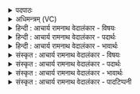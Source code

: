 <details><summary>पदपाठः</summary>

यः꣢। अ꣣ग्नि꣢म्। दे꣣व꣡वी꣢तये। दे꣣व꣢। वी꣡तये। हवि꣡ष्मा꣢न्। आ꣣वि꣡वा꣢सति। आ꣣। वि꣡वा꣢꣯सति। त꣡स्मै꣢꣯। पा꣣वक। मृडय। ८४६।
</details>

<details><summary>अधिमन्त्रम् (VC)</summary>

- अग्निः
- मेधातिथिः काण्वः
- गायत्री
- षड्जः
</details>

<details><summary>हिन्दी : आचार्य रामनाथ वेदालंकार - विषयः</summary>

अगले मन्त्र में पुनः वही विषय है।
</details>

<details><summary>हिन्दी : आचार्य रामनाथ वेदालंकार - पदार्थः</summary>

पदार्थान्वयभाषाः -  प्रथम—परमात्मा के पक्ष में। (यः) जो (हविष्मान्) आत्मसमर्पणवाला उपासक (देववीतये) दिव्य गुण-कर्मों की प्राप्ति के लिए (अग्निम्) सब सुख प्राप्त करानेवाले तुझ परमात्मा को (आ विवासति) पूजता है, (तस्मै) उस उपासक को, हे (पावक) पवित्रतादायक परमात्मन् ! आप (मृडय) सुखी कीजिए ॥ द्वितीय—यज्ञ के पक्ष में। (यः) जो (हविष्मान्) उत्तम होम के द्रव्यों से युक्त याज्ञिक मनुष्य (देववीतये) तेज की प्राप्ति के लिए अथवा दिव्य सुख के सम्पादनार्थ (अग्निम्) तुझ यज्ञाग्नि का (आ विवासति) होम से सत्कार करता है (तस्मै) उसे, हे (पावक) वायुशुद्धि तथा हृदयशुद्धि करनेवाले यज्ञाग्नि ! तू (मृडय) आरोग्य आदि प्राप्त कराने के द्वारा सुखी कर, अर्थात् यज्ञाग्नि सुखी करे ॥३॥ यहाँ श्लेषालङ्कार है ॥३॥
</details>

<details><summary>हिन्दी : आचार्य रामनाथ वेदालंकार - भावार्थः</summary>

भावार्थभाषाः -  जैसे श्रद्धा के साथ आत्मसमर्पणपूर्वक उपासना किया गया परमेश्वर दिव्य गुण-कर्मों को प्रेरित करता है, वैसे ही उत्तमोत्तम हव्य-द्रव्यों से होम किया हुआ यज्ञाग्नि आरोग्य प्रदान से तथा हृदय में तेज, शूरता आदि दिव्य गुणों की प्रदीप्ति से सुखी करता है ॥३॥
</details>

<details><summary>संस्कृत : आचार्य रामनाथ वेदालंकार - विषयः</summary>

अथ पुनस्तमेव विषयमाह।
</details>

<details><summary>संस्कृत : आचार्य रामनाथ वेदालंकार - पदार्थः</summary>

पदार्थान्वयभाषाः -  प्रथमः—परमात्मपरः। (यः हविष्मान्) आत्मसमर्पणवान् उपासको जनः (देववीतये) दिव्यगुणकर्मणां प्राप्तये (अग्निम्) सर्वसुखप्रापकं परमात्मानं त्वाम् (आविवासति) परिचरति। [विवासतिः परिचरणकर्मा। निघं० ३।५।] (तस्मै) तम् उपासकम्। [अत्र कर्मणि चतुर्थी।] हे (पावक) पवित्रतासम्पादक परमात्मन् ! त्वम् (मृडय सुखय) ॥ द्वितीयः—यज्ञपरः। (यः हविष्मान्) उत्तमानि होतुं योग्यानि द्रव्याणि विद्यन्ते यस्य सः याज्ञिको जनः (देववीतये) तेजःप्राप्तये दिव्यसुखसम्पादनाय वा (अग्निम्) यज्ञवह्निं त्वाम् (आ विवासति) होमेन सत्करोति (तस्मै) तम्, हे (पावक) वायुशुद्धेः हृदयशुद्धेश्च सम्पादक यज्ञवह्ने ! त्वम् (मृडय) आरोग्यादिप्रापणेन सुखय। पावकोऽग्निः सुखयतु इति तात्पर्यम् ॥३॥२ अत्र श्लेषालङ्कारः ॥३॥
</details>

<details><summary>संस्कृत : आचार्य रामनाथ वेदालंकार - भावार्थः</summary>

भावार्थभाषाः -  यथा श्रद्धयाऽऽत्मसमर्पणेनोपासितः परमेश्वरो दिव्यगुणकर्माणि प्रेरयति तथोत्तमोत्तमहव्यद्रव्यैर्हुतो यज्ञवह्निरारोग्यप्रदानेन हृदि तेजःशौर्यादिदिव्यगुणानां समेधनेन च सुखयति ॥३॥
</details>

<details><summary>संस्कृत : आचार्य रामनाथ वेदालंकार - पादटिप्पनी</summary>

टिप्पणी:   १. ऋ० १।१२।९। २. ऋग्भाष्ये दयानन्दस्वामिना मन्त्रोऽयं श्लेषेण परमेश्वरविषये भौतिकाग्निविषये च व्याख्यातः।
</details>